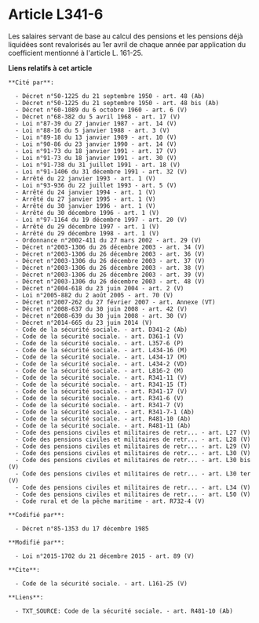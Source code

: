 # Article L341-6

Les salaires servant de base au calcul des pensions et les pensions déjà liquidées sont revalorisés au 1er avril de chaque
année par application du coefficient mentionné à l'article L. 161-25.

**Liens relatifs à cet article**

	**Cité par**:

	  - Décret n°50-1225 du 21 septembre 1950 - art. 48 (Ab)
	  - Décret n°50-1225 du 21 septembre 1950 - art. 48 bis (Ab)
	  - Décret n°60-1089 du 6 octobre 1960 - art. 6 (V)
	  - Décret n°68-382 du 5 avril 1968 - art. 17 (V)
	  - Loi n°87-39 du 27 janvier 1987 - art. 14 (V)
	  - Loi n°88-16 du 5 janvier 1988 - art. 3 (V)
	  - Loi n°89-18 du 13 janvier 1989 - art. 10 (V)
	  - Loi n°90-86 du 23 janvier 1990 - art. 14 (V)
	  - Loi n°91-73 du 18 janvier 1991 - art. 17 (V)
	  - Loi n°91-73 du 18 janvier 1991 - art. 30 (V)
	  - Loi n°91-738 du 31 juillet 1991 - art. 18 (V)
	  - Loi n°91-1406 du 31 décembre 1991 - art. 32 (V)
	  - Arrêté du 22 janvier 1993 - art. 1 (V)
	  - Loi n°93-936 du 22 juillet 1993 - art. 5 (V)
	  - Arrêté du 24 janvier 1994 - art. 1 (V)
	  - Arrêté du 27 janvier 1995 - art. 1 (V)
	  - Arrêté du 30 janvier 1996 - art. 1 (V)
	  - Arrêté du 30 décembre 1996 - art. 1 (V)
	  - Loi n°97-1164 du 19 décembre 1997 - art. 20 (V)
	  - Arrêté du 29 décembre 1997 - art. 1 (V)
	  - Arrêté du 29 décembre 1998 - art. 1 (V)
	  - Ordonnance n°2002-411 du 27 mars 2002 - art. 29 (V)
	  - Décret n°2003-1306 du 26 décembre 2003 - art. 34 (V)
	  - Décret n°2003-1306 du 26 décembre 2003 - art. 36 (V)
	  - Décret n°2003-1306 du 26 décembre 2003 - art. 37 (V)
	  - Décret n°2003-1306 du 26 décembre 2003 - art. 38 (V)
	  - Décret n°2003-1306 du 26 décembre 2003 - art. 39 (V)
	  - Décret n°2003-1306 du 26 décembre 2003 - art. 48 (V)
	  - Décret n°2004-618 du 23 juin 2004 - art. 2 (V)
	  - Loi n°2005-882 du 2 août 2005 - art. 70 (V)
	  - Décret n°2007-262 du 27 février 2007 - art. Annexe (VT)
	  - Décret n°2008-637 du 30 juin 2008 - art. 42 (V)
	  - Décret n°2008-639 du 30 juin 2008 - art. 30 (V)
	  - Décret n°2014-665 du 23 juin 2014 (V)
	  - Code de la sécurité sociale. - art. D341-2 (Ab)
	  - Code de la sécurité sociale. - art. D361-1 (V)
	  - Code de la sécurité sociale. - art. L357-6 (P)
	  - Code de la sécurité sociale. - art. L434-16 (M)
	  - Code de la sécurité sociale. - art. L434-17 (M)
	  - Code de la sécurité sociale. - art. L434-2 (VD)
	  - Code de la sécurité sociale. - art. L816-2 (M)
	  - Code de la sécurité sociale. - art. R341-11 (V)
	  - Code de la sécurité sociale. - art. R341-15 (T)
	  - Code de la sécurité sociale. - art. R341-17 (V)
	  - Code de la sécurité sociale. - art. R341-6 (V)
	  - Code de la sécurité sociale. - art. R341-7 (V)
	  - Code de la sécurité sociale. - art. R341-7-1 (Ab)
	  - Code de la sécurité sociale. - art. R481-10 (Ab)
	  - Code de la sécurité sociale. - art. R481-11 (Ab)
	  - Code des pensions civiles et militaires de retr... - art. L27 (V)
	  - Code des pensions civiles et militaires de retr... - art. L28 (V)
	  - Code des pensions civiles et militaires de retr... - art. L29 (V)
	  - Code des pensions civiles et militaires de retr... - art. L30 (V)
	  - Code des pensions civiles et militaires de retr... - art. L30 bis (V)
	  - Code des pensions civiles et militaires de retr... - art. L30 ter (V)
	  - Code des pensions civiles et militaires de retr... - art. L34 (V)
	  - Code des pensions civiles et militaires de retr... - art. L50 (V)
	  - Code rural et de la pêche maritime - art. R732-4 (V)

	**Codifié par**:

	  - Décret n°85-1353 du 17 décembre 1985

	**Modifié par**:

	  - Loi n°2015-1702 du 21 décembre 2015 - art. 89 (V)

	**Cite**:

	  - Code de la sécurité sociale. - art. L161-25 (V)

	**Liens**:

	  - TXT_SOURCE: Code de la sécurité sociale. - art. R481-10 (Ab)
